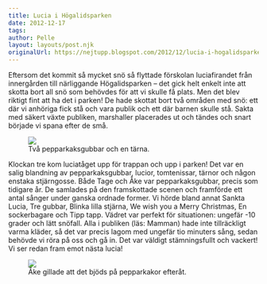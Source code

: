```yaml
---
title: Lucia i Högalidsparken
date: 2012-12-17
tags: 	
author: Pelle
layout: layouts/post.njk
originalUrl: https://nejtupp.blogspot.com/2012/12/lucia-i-hogalidsparken.html
---
```


Eftersom det kommit så mycket snö så flyttade förskolan luciafirandet från innergården till närliggande Högalidsparken – det gick helt enkelt inte att skotta bort all snö som behövdes för att vi skulle få plats. Men det blev riktigt fint att ha det i parken! De hade skottat bort två områden med snö: ett där vi anhöriga fick stå och vara publik och ett där barnen skulle stå. Sakta med säkert växte publiken, marshaller placerades ut och tändes och snart började vi spana efter de små.

<figure>
	<img src="../../../../img/Lucia-5C5C0093.jpg">
	<figcaption>Två pepparkaksgubbar och en tärna.</figcaption>
</figure>

Klockan tre kom luciatåget upp för trappan och upp i parken! Det var en salig blandning av pepparkaksgubbar, lucior, tomtenissar, tärnor och någon enstaka stjärngosse. Både Tage och Åke var pepparkaksgubbar, precis som tidigare år. De samlades på den framskottade scenen och framförde ett antal sånger under ganska ordnade former. Vi hörde bland annat Sankta Lucia, Tre gubbar, Blinka lilla stjärna, We wish you a Merry Christmas, En sockerbagare och Tipp tapp. Vädret var perfekt för situationen: ungefär -10 grader och lätt snöfall. Alla i publiken (läs: Mamman) hade inte tillräckligt varma kläder, så det var precis lagom med ungefär tio minuters sång, sedan behövde vi röra på oss och gå in. Det var väldigt stämningsfullt och vackert! Vi ser redan fram emot nästa lucia!

<figure>
	<img src="../../../../img/Lucia-5C5C0103.jpg">
	<figcaption>Åke gillade att det bjöds på pepparkakor efteråt.</figcaption>
</figure>
